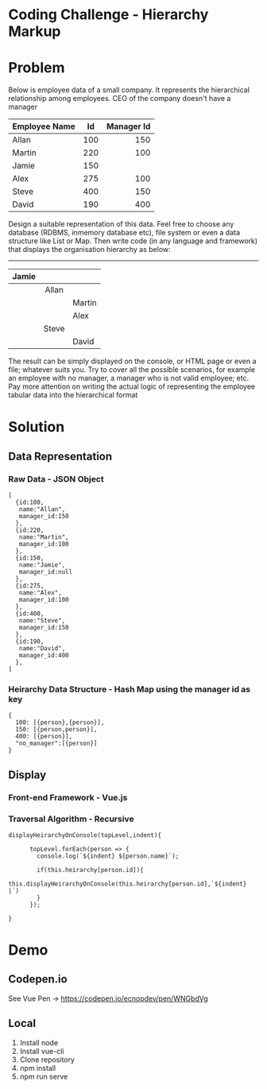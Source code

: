 # Coding Challenge - Hierarchy Markup

# Problem

Below is employee data of a small company.
It represents the hierarchical relationship among employees. CEO of the company doesn't
have a manager

| Employee Name        | Id   | Manager Id |
| -------------------- |:----:| ----------:|
| Allan                | 100  | 150        |
| Martin               | 220  | 100        |
| Jamie                | 150  |            |
| Alex                 | 275  | 100        |   
| Steve                | 400  | 150        |
| David                | 190  | 400        |


Design a suitable representation of this data. Feel free to choose any database (RDBMS, inmemory database etc), file system or even a data structure like List or Map. Then write code (in any language and framework) that displays the organisation hierarchy as below:

-------------------------------
| Jamie    |        |         |
|----------|:------:|---------|
|          | Allan  |         |
|          |        | Martin  |
|          |        | Alex    |
|          | Steve  |         |
|          |        | David   |

The result can be simply displayed on the console, or HTML page or even a file; whatever
suits you. Try to cover all the possible scenarios, for example an employee with no manager, a
manager who is not valid employee; etc.
Pay more attention on writing the actual logic of representing the employee tabular data into
the hierarchical format

# Solution

## Data Representation 
### Raw Data - JSON Object
```
[
  {id:100,
   name:"Allan",
   manager_id:150
  },
  {id:220,
   name:"Martin",
   manager_id:100
  },
  {id:150,
   name:"Jamie",
   manager_id:null
  },
  {id:275,
   name:"Alex",
   manager_id:100
  },
  {id:400,
   name:"Steve",
   manager_id:150
  },
  {id:190,
   name:"David",
   manager_id:400
  },
]
```
### Heirarchy Data Structure - Hash Map using the manager id as key
```
{
  100: [{person},{person}],
  150: [{person,person}],
  400: [{person}],
  "no_manager":[{person}]
}
```

## Display
### Front-end Framework - Vue.js
### Traversal Algorithm - Recursive

```
displayHeirarchyOnConsole(topLevel,indent){
          
      topLevel.forEach(person => {
        console.log(`${indent} ${person.name}`);
   
        if(this.heirarchy[person.id]){
          this.displayHeirarchyOnConsole(this.heirarchy[person.id],`${indent}       |`)
        }
      });
      
}
```

# Demo

## Codepen.io
See Vue Pen -> https://codepen.io/ecnopdev/pen/WNGbdVg

## Local
1. Install node
2. Install vue-cli
3. Clone repository
4. npm install
5. npm run serve



